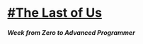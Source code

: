 <p aling="left">
  <h1><a href="https://zeneilton.github.io/the-last-of-us-project/">#The Last of Us</a></h1>
  <h5>Week from Zero to Advanced Programmer</h5>
</p>
